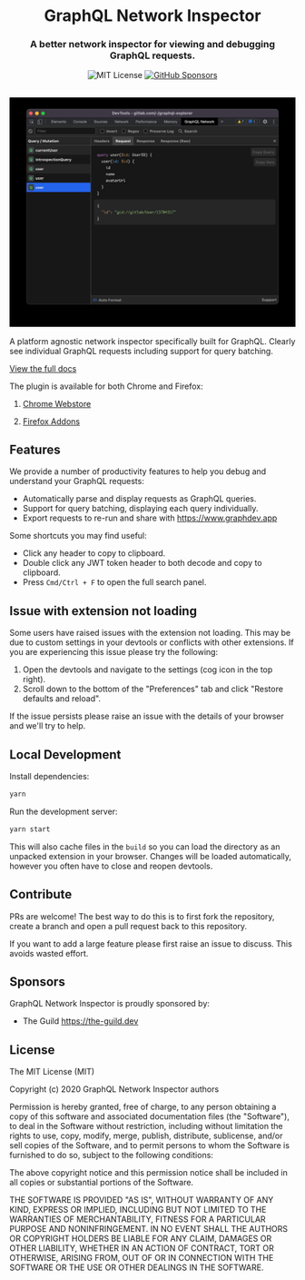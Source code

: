 <div align="center">
  <h1>GraphQL Network Inspector</h1>
  <h3>A better network inspector for viewing and debugging GraphQL requests.</h3>
  <img alt="MIT License" src="https://img.shields.io/github/license/warrenday/graphql-network-inspector" />
  <a href="https://github.com/sponsors/warrenday">
    <img alt="GitHub Sponsors" src="https://img.shields.io/github/sponsors/warrenday">
  </a>
  <br />
  <br />
</div>

![Application Preview](docs/main.jpg)

A platform agnostic network inspector specifically built for GraphQL. Clearly see individual GraphQL requests including support for query batching.

[View the full docs](https://www.overstacked.io/docs/graphql-network-inspector)

The plugin is available for both Chrome and Firefox:

1. [Chrome Webstore](https://chrome.google.com/webstore/detail/graphql-network-inspector/ndlbedplllcgconngcnfmkadhokfaaln)

2. [Firefox Addons](https://addons.mozilla.org/en-US/firefox/addon/graphql-network-inspector)

## Features

We provide a number of productivity features to help you debug and understand your GraphQL requests:

- Automatically parse and display requests as GraphQL queries.
- Support for query batching, displaying each query individually.
- Export requests to re-run and share with https://www.graphdev.app

Some shortcuts you may find useful:

- Click any header to copy to clipboard.
- Double click any JWT token header to both decode and copy to clipboard.
- Press `Cmd/Ctrl + F` to open the full search panel.

## Issue with extension not loading

Some users have raised issues with the extension not loading. This may be due to custom settings in your devtools or conflicts with other extensions. If you are experiencing this issue please try the following:

1. Open the devtools and navigate to the settings (cog icon in the top right).
2. Scroll down to the bottom of the "Preferences" tab and click "Restore defaults and reload".

If the issue persists please raise an issue with the details of your browser and we'll try to help.

## Local Development

Install dependencies:

```bash
yarn
```

Run the development server:

```bash
yarn start
```

This will also cache files in the `build` so you can load the directory as an unpacked extension in your browser. Changes will be loaded automatically, however you often have to close and reopen devtools.

## Contribute

PRs are welcome! The best way to do this is to first fork the repository, create a branch and open a pull request back to this repository.

If you want to add a large feature please first raise an issue to discuss. This avoids wasted effort.

## Sponsors

GraphQL Network Inspector is proudly sponsored by:

- The Guild https://the-guild.dev

## License

The MIT License (MIT)

Copyright (c) 2020 GraphQL Network Inspector authors

Permission is hereby granted, free of charge, to any person obtaining a copy
of this software and associated documentation files (the "Software"), to deal
in the Software without restriction, including without limitation the rights
to use, copy, modify, merge, publish, distribute, sublicense, and/or sell
copies of the Software, and to permit persons to whom the Software is
furnished to do so, subject to the following conditions:

The above copyright notice and this permission notice shall be included in all
copies or substantial portions of the Software.

THE SOFTWARE IS PROVIDED "AS IS", WITHOUT WARRANTY OF ANY KIND, EXPRESS OR
IMPLIED, INCLUDING BUT NOT LIMITED TO THE WARRANTIES OF MERCHANTABILITY,
FITNESS FOR A PARTICULAR PURPOSE AND NONINFRINGEMENT. IN NO EVENT SHALL THE
AUTHORS OR COPYRIGHT HOLDERS BE LIABLE FOR ANY CLAIM, DAMAGES OR OTHER
LIABILITY, WHETHER IN AN ACTION OF CONTRACT, TORT OR OTHERWISE, ARISING FROM,
OUT OF OR IN CONNECTION WITH THE SOFTWARE OR THE USE OR OTHER DEALINGS IN THE
SOFTWARE.

